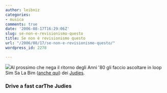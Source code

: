 ```yaml
---
author: leibniz
categories:
- musica
comments: true
date: '2006-08-17T16:29:06Z'
slug: se-non-e-revisionismo-questo
title: Se non è revisionismo questo
url: "/2006/08/17/se-non-e-revisionismo-questo/"
wordpress_id: 2278

---
```

![](https://www.sarmotiworld-fanclub.com/photos/italy_silvan.JPG)Al prossimo che nega il ritorno degli Anni '80 gli faccio ascoltare in loop Sim Sa La Bim ([anche qui](https://www.driveafastercar.com/2006/08/17/the-walkmen-all-the-saints-dads-garage/)) dei [Judies](https://www.myspace.com/thejudies).

### Drive a fast carThe Judies
